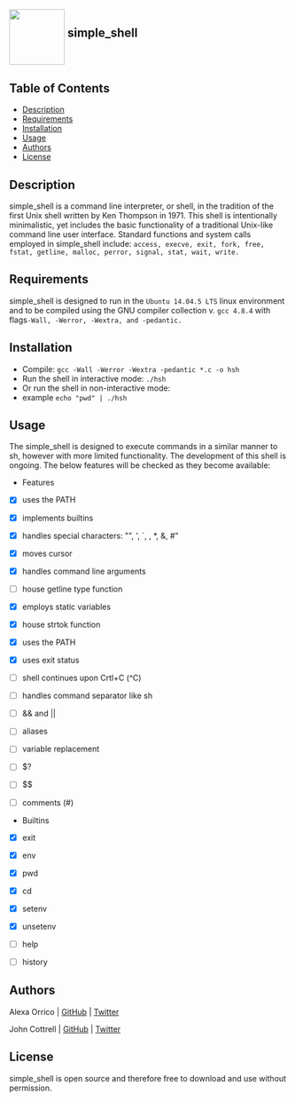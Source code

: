 ## <a href="url"><img src="https://cdn3.iconfinder.com/data/icons/egg/500/Egg_food_cracked_whipped-512.png" align="middle" width="100" height="100"></a> simple_shell


## Table of Contents
* [Description](#description)
* [Requirements](#requirements)
* [Installation](#installation)
* [Usage](#usage)
* [Authors](#authors)
* [License](#license)

## Description
simple_shell is a command line interpreter, or shell, in the tradition of the first Unix shell written by Ken Thompson in 1971. This shell is intentionally minimalistic, yet includes the basic functionality of a traditional Unix-like command line user interface. 
Standard functions and system calls employed in simple_shell include:
   `access, execve, exit, fork, free, fstat, getline, malloc, perror, signal, stat, wait, write.`

## Requirements

simple_shell is designed to run in the `Ubuntu 14.04.5 LTS` linux environment and to be compiled using the GNU compiler collection v. `gcc 4.8.4` with flags`-Wall, -Werror, -Wextra, and -pedantic.`

## Installation

   - Compile: `gcc -Wall -Werror -Wextra -pedantic *.c -o hsh`
   - Run the shell in interactive mode: `./hsh`
   - Or run the shell in non-interactive mode:
   - example `echo "pwd" | ./hsh`

## Usage

The simple_shell is designed to execute commands in a similar manner to sh, however with more limited functionality. The development of this shell is ongoing. The below features will be checked as they become available:

* Features
- [x] uses the PATH
- [x] implements builtins
- [x] handles special characters: \"", ', `, \, *, &, #"
- [x] moves cursor
- [x] handles command line arguments
- [ ] house getline type function
- [x] employs static variables
- [x] house strtok function
- [x] uses the PATH
- [x] uses exit status
- [ ] shell continues upon Crtl+C (^C)
- [ ] handles command separator like sh
- [ ] && and ||
- [ ] aliases
- [ ] variable replacement
- [ ] $?
- [ ] $$
- [ ] comments (#)


* Builtins
- [x] exit
- [x] env
- [x] pwd
- [x] cd
- [x] setenv
- [x] unsetenv
- [ ] help
- [ ] history


## Authors
Alexa Orrico | [GitHub](https://github.com/alexaorrico) | [Twitter](https://twitter.com/alexa_orrico)

John Cottrell | [GitHub](https://github.com/johncottrell) | [Twitter](https://twitter.com/johnpeterco)

## License
simple_shell is open source and therefore free to download and use without permission.